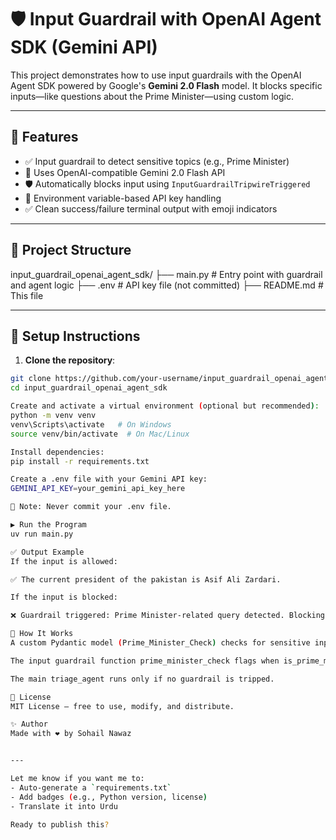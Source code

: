 # 🛡️ Input Guardrail with OpenAI Agent SDK (Gemini API)

This project demonstrates how to use input guardrails with the OpenAI Agent SDK powered by Google's **Gemini 2.0 Flash** model. It blocks specific inputs—like questions about the Prime Minister—using custom logic.

---

## 🚀 Features

- ✅ Input guardrail to detect sensitive topics (e.g., Prime Minister)
- 🧠 Uses OpenAI-compatible Gemini 2.0 Flash API
- 🛡️ Automatically blocks input using `InputGuardrailTripwireTriggered`
- 🔐 Environment variable-based API key handling
- ✅ Clean success/failure terminal output with emoji indicators

---

## 📁 Project Structure

input_guardrail_openai_agent_sdk/
├── main.py # Entry point with guardrail and agent logic
├── .env # API key file (not committed)
├── README.md # This file


---

## 🔧 Setup Instructions

1. **Clone the repository**:

```bash
git clone https://github.com/your-username/input_guardrail_openai_agent_sdk.git
cd input_guardrail_openai_agent_sdk

Create and activate a virtual environment (optional but recommended):
python -m venv venv
venv\Scripts\activate   # On Windows
source venv/bin/activate  # On Mac/Linux

Install dependencies:
pip install -r requirements.txt

Create a .env file with your Gemini API key:
GEMINI_API_KEY=your_gemini_api_key_here

🔐 Note: Never commit your .env file.

▶️ Run the Program
uv run main.py

✅ Output Example
If the input is allowed:

✅ The current president of the pakistan is Asif Ali Zardari.

If the input is blocked:

❌ Guardrail triggered: Prime Minister-related query detected. Blocking input.

🧠 How It Works
A custom Pydantic model (Prime_Minister_Check) checks for sensitive input.

The input guardrail function prime_minister_check flags when is_prime_minister is True.

The main triage_agent runs only if no guardrail is tripped.

📜 License
MIT License — free to use, modify, and distribute.

✨ Author
Made with ❤️ by Sohail Nawaz


---

Let me know if you want me to:
- Auto-generate a `requirements.txt`
- Add badges (e.g., Python version, license)
- Translate it into Urdu

Ready to publish this?

